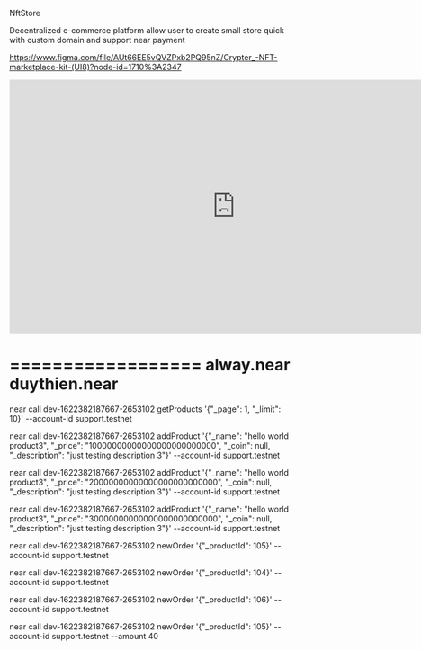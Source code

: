NftStore

Decentralized e-commerce platform allow user to create small store quick with custom domain and support near payment

https://www.figma.com/file/AUt66EE5vQVZPxb2PQ95nZ/Crypter_-NFT-marketplace-kit-(UI8)?node-id=1710%3A2347

<iframe style="border: 1px solid rgba(0, 0, 0, 0.1);" width="800" height="450" src="https://www.figma.com/embed?embed_host=share&url=https%3A%2F%2Fwww.figma.com%2Ffile%2FAUt66EE5vQVZPxb2PQ95nZ%2FCrypter_-NFT-marketplace-kit-UI8%3Fnode-id%3D1710%253A2347" allowfullscreen></iframe>

==================
alway.near
duythien.near
==================

near call dev-1622382187667-2653102 getProducts '{"_page": 1, "_limit": 10}' --account-id support.testnet

near call dev-1622382187667-2653102 addProduct '{"_name": "hello world product3", "_price": "10000000000000000000000000", "_coin": null, "_description": "just testing description 3"}' --account-id support.testnet

near call dev-1622382187667-2653102 addProduct '{"_name": "hello world product3", "_price": "20000000000000000000000000", "_coin": null, "_description": "just testing description 3"}' --account-id support.testnet

near call dev-1622382187667-2653102 addProduct '{"_name": "hello world product3", "_price": "30000000000000000000000000", "_coin": null, "_description": "just testing description 3"}' --account-id support.testnet

near call dev-1622382187667-2653102 newOrder '{"_productId": 105}' --account-id support.testnet

near call dev-1622382187667-2653102 newOrder '{"_productId": 104}' --account-id support.testnet

near call dev-1622382187667-2653102 newOrder '{"_productId": 106}' --account-id support.testnet

near call dev-1622382187667-2653102 newOrder '{"_productId": 105}' --account-id support.testnet --amount 40